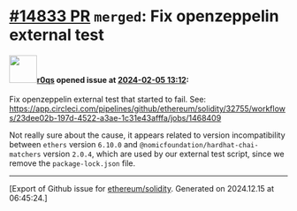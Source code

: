 # [\#14833 PR](https://github.com/ethereum/solidity/pull/14833) `merged`: Fix openzeppelin external test

#### <img src="https://avatars.githubusercontent.com/u/457348?u=e02c93e6d98c1154952140a8d5af50d9d5ca59c9&v=4" width="50">[r0qs](https://github.com/r0qs) opened issue at [2024-02-05 13:12](https://github.com/ethereum/solidity/pull/14833):

Fix openzeppelin external test that started to fail. See: https://app.circleci.com/pipelines/github/ethereum/solidity/32755/workflows/23dee02b-197d-4522-a3ae-1c31e43afffa/jobs/1468409

Not really sure about the cause, it appears related to version incompatibility between `ethers` version `6.10.0` and `@nomicfoundation/hardhat-chai-matchers` version `2.0.4`, which are used by our external test script, since we remove the `package-lock.json` file.




-------------------------------------------------------------------------------



[Export of Github issue for [ethereum/solidity](https://github.com/ethereum/solidity). Generated on 2024.12.15 at 06:45:24.]
